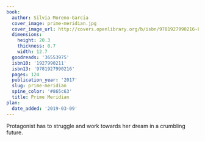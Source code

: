 ```yaml
---
book:
  author: Silvia Moreno-Garcia
  cover_image: prime-meridian.jpg
  cover_image_url: http://covers.openlibrary.org/b/isbn/9781927990216-L.jpg
  dimensions:
    height: 20.3
    thickness: 0.7
    width: 12.7
  goodreads: '36553975'
  isbn10: '1927990211'
  isbn13: '9781927990216'
  pages: 124
  publication_year: '2017'
  slug: prime-meridian
  spine_color: '#865c63'
  title: Prime Meridian
plan:
  date_added: '2019-03-09'
---
```


Protagonist has to struggle and work towards her dream in a crumbling future.
